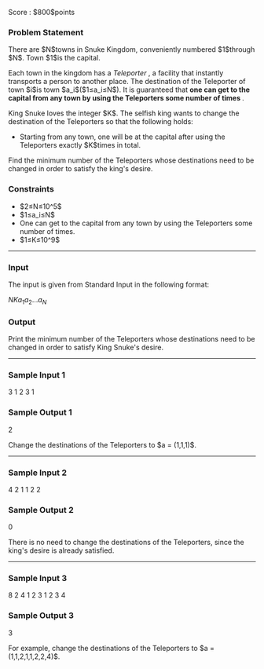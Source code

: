 
<div>

<span>

<span>

<p>
Score : $800$points
</p>

<div>

<section>

### **Problem Statement**

<p>
There are $N$towns in Snuke Kingdom, conveniently numbered $1$through $N$.
Town $1$is the capital.
</p>

<p>
Each town in the kingdom has a 
<em>
Teleporter
</em>
, a facility that instantly transports a person to another place.
The destination of the Teleporter of town $i$is town $a_i$($1≤a_i≤N$).
It is guaranteed that 
<strong>
one can get to the capital from any town by using the Teleporters some number of times
</strong>
.
</p>

<p>
King Snuke loves the integer $K$.
The selfish king wants to change the destination of the Teleporters so that the following holds:
</p>

<ul>

<li>
Starting from any town, one will be at the capital after using the Teleporters exactly $K$times in total.
</li>

</ul>

<p>
Find the minimum number of the Teleporters whose destinations need to be changed in order to satisfy the king's desire.
</p>

</section>

</div>

<div>

<section>

### **Constraints**

<ul>

<li>
$2≤N≤10^5$
</li>

<li>
$1≤a_i≤N$
</li>

<li>
One can get to the capital from any town by using the Teleporters some number of times.
</li>

<li>
$1≤K≤10^9$
</li>

</ul>

</section>

</div>

---

<div>

<div>

<section>

### **Input**

<p>
The input is given from Standard Input in the following format:
</p>

<div>

$N$$K$$a_1$$a_2$$...$$a_N$
</div>

</section>

</div>

<div>

<section>

### **Output**

<p>
Print the minimum number of the Teleporters whose destinations need to be changed in order to satisfy King Snuke's desire.
</p>

</section>

</div>

</div>

---

<div>

<section>

### **Sample Input 1**

<div>

3 1
2 3 1

</div>

</section>

</div>

<div>

<section>

### **Sample Output 1**

<div>

2

</div>

<p>
Change the destinations of the Teleporters to $a = (1,1,1)$.
</p>

</section>

</div>

---

<div>

<section>

### **Sample Input 2**

<div>

4 2
1 1 2 2

</div>

</section>

</div>

<div>

<section>

### **Sample Output 2**

<div>

0

</div>

<p>
There is no need to change the destinations of the Teleporters, since the king's desire is already satisfied.
</p>

</section>

</div>

---

<div>

<section>

### **Sample Input 3**

<div>

8 2
4 1 2 3 1 2 3 4

</div>

</section>

</div>

<div>

<section>

### **Sample Output 3**

<div>

3

</div>

<p>
For example, change the destinations of the Teleporters to $a = (1,1,2,1,1,2,2,4)$.
</p>

</section>

</div>

</span>

</span>

</div>
